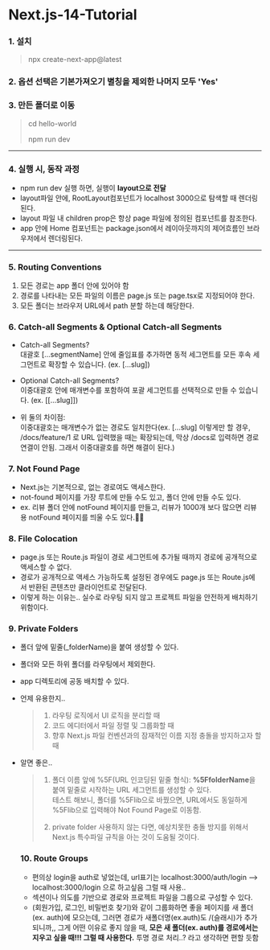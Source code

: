# Next.js-14-Tutorial

### 1. 설치

> npx create-next-app@latest

### 2. 옵션 선택은 기본가져오기 별칭을 제외한 나머지 모두 'Yes'

### 3. 만든 폴더로 이동

> cd hello-world
>
> npm run dev

---

### 4. 실행 시, 동작 과정

- npm run dev 실행 하면, 실행이 <b>layout으로 전달</b>
- layout파일 안에, RootLayout컴포넌트가 localhost 3000으로 탐색할 때 렌더링된다.
- layout 파일 내 children prop은 항상 page 파일에 정의된 컴포넌트를 참조한다.
- app 안에 Home 컴포넌트는 package.json에서 레이아웃까지의 제어흐름인 브라우저에서 렌더링된다.

---

### 5. Routing Conventions

1. 모든 경로는 app 폴더 안에 있어야 함
2. 경로를 나타내는 모든 파일의 이름은 page.js 또는 page.tsx로 지정되어야 한다.
3. 모든 폴더는 브라우저 URL에서 path 분할 하는데 해당한다.

### 6. Catch-all Segments & Optional Catch-all Segments

- Catch-all Segments?<br/>
  대괄호 [...segmentName] 안에 줄임표를 추가하면 동적 세그먼트를 모든 후속 세그먼트로 확장할 수 있습니다. (ex. [...slug])

- Optional Catch-all Segments?<br /> 이중대괄호 안에 매개변수를 포함하여 포괄 세그먼트를 선택적으로 만들 수 있습니다. (ex. [[...slug]])

- 위 둘의 차이점: <br />이중대괄호는 매개변수가 없는 경로도 일치한다(ex. [...slug] 이렇게만 할 경우, /docs/feature/1 로 URL 입력했을 때는 확장되는데, 막상 /docs로 입력하면 경로 연결이 안됨. 그래서 이중대괄호를 하면 해결이 된다.)

### 7. Not Found Page

- Next.js는 기본적으로, 없는 경로여도 액세스한다.
- not-found 페이지를 가장 루트에 만들 수도 있고, 폴더 안에 만들 수도 있다.
- ex. 리뷰 폴더 안에 notFound 페이지를 만들고, 리뷰가 1000개 보다 많으면 리뷰용 notFound 페이지를 띄울 수도 있다.👏👏

### 8. File Colocation

- page.js 또는 Route.js 파일이 경로 세그먼트에 추가될 때까지 경로에 공개적으로 액세스할 수 없다.
- 경로가 공개적으로 액세스 가능하도록 설정된 경우에도 page.js 또는 Route.js에서 반환된 콘텐츠만 클라이언트로 전달된다.
- 이렇게 하는 이유는.. 실수로 라우팅 되지 않고 프로젝트 파일을 안전하게 배치하기 위함이다.

### 9. Private Folders

- 폴더 앞에 밑줄(\_folderName)을 붙여 생성할 수 있다.
- 폴더와 모든 하위 폴더를 라우팅에서 제외한다.
- app 디렉토리에 공동 배치할 수 있다.
- 언제 유용한지..
  > 1. 라우팅 로직에서 UI 로직을 분리할 때
  > 2. 코드 에디터에서 파일 정렬 및 그룹화할 때
  > 3. 향후 Next.js 파일 컨벤션과의 잠재적인 이름 지정 충돌을 방지하고자 할 때

- 알면 좋은..
  > 1. 폴더 이름 앞에 %5F(URL 인코딩된 밑줄 형식): <b>%5FfolderName</b>을 붙여 밑줄로 시작하는 URL 세그먼트를 생성할 수 있다. 
  <br />테스트 해보니, 폴더를 %5Flib으로 바꿨으면, URL에서도 동일하게 %5Flib으로 입력해야 Not Found Page로 이동함.
  >
  > 2. private folder 사용하지 않는 다면, 예상치못한 충돌 방지를 위해서 Next.js 특수파일 규칙을 아는 것이 도움될 것이다.

  ### 10. Route Groups
  - 편의상 login을 auth로 넣었는데, url표기는 localhost:3000/auth/login --> localhost:3000/login 으로 하고싶음 그럴 때 사용..
  - 섹션이나 의도를 기반으로 경로와 프로젝트 파일을 그룹으로 구성할 수 있다.
  - (회원가입, 로그인, 비밀번호 찾기)와 같이 그룹화하면 좋을 페이지를 새 폴더(ex. auth)에 모으는데, 그러면 경로가 새폴더명(ex.auth)도 /(슬래시)가 추가 되니까,, 그게 어떤 이유로 좋지 않을 때, 
  <b>모은 새 폴더(ex. auth)를 경로에서는 지우고 싶을 때!!! 그럴 때 사용한다.</b>  투명 경로 처리..? 라고 생각하면 편할 듯함
